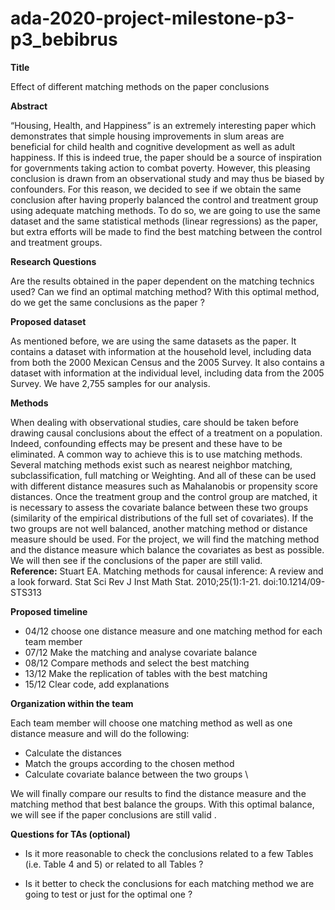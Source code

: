 # ada-2020-project-milestone-p3-p3_bebibrus

**Title**

Effect of different matching methods on the paper conclusions 


**Abstract**

“Housing,  Health, and Happiness” is an extremely interesting paper which demonstrates that simple housing improvements in slum areas are beneficial for child health and cognitive development as well as adult happiness. If this is indeed true, the paper should be a source of inspiration for governments taking action to combat poverty. However, this pleasing conclusion is drawn from an observational study and may thus be biased by confounders. 
For this reason, we decided to see if we obtain the same conclusion after having properly balanced the control and treatment group using adequate matching methods. To do so, we are going to use the same dataset and the same statistical methods (linear regressions) as the paper, but extra efforts will be made to find the best matching between the control and treatment groups.



**Research Questions**

Are the results obtained in the paper dependent on the matching technics used?
Can we find an optimal matching method? 
With this optimal method, do we get the same conclusions as the paper ? 


**Proposed dataset**

As mentioned before, we are using the same datasets as the paper. It contains a dataset with information at the household level, including data from both the 2000 Mexican Census and the 2005 Survey. It also contains a dataset with information at the individual level, including data from the 2005 Survey. We have 2,755 samples for our analysis. 


**Methods**

When dealing with observational studies, care should be taken before drawing causal conclusions about the effect of a treatment on a population. Indeed, confounding effects may be present and these have to be eliminated. A common way to achieve this is to use matching methods. Several matching methods exist such as nearest neighbor matching, subclassification, full matching or Weighting. And all of these can be used with different distance measures such as Mahalanobis or propensity score distances. Once the treatment group and the control group are matched, it is necessary to assess the covariate balance between these two groups (similarity of the empirical distributions of the full set of covariates). If the two groups are not well balanced, another matching method or distance measure should be used. For the project, we will find the matching method and the distance measure which balance the covariates as best as possible. We will then see if the conclusions of the paper are still valid. \
**Reference:** Stuart EA. Matching methods for causal inference: A review and a look forward. Stat Sci Rev J Inst Math Stat. 2010;25(1):1-21. doi:10.1214/09-STS313


**Proposed timeline**

- 04/12 choose one distance measure and one matching method for each team member
- 07/12 Make the matching and analyse covariate balance  
- 08/12 Compare methods and select the best matching 
- 13/12 Make the replication of tables with the best matching 
- 15/12 Clear code, add explanations  


**Organization within the team**

Each team member will choose one matching method as well as one distance measure and will do the following:
- Calculate the distances
- Match the groups according to the chosen method 
- Calculate covariate balance between the two groups \

We will finally compare our results to find the distance measure and the matching method that best balance the groups. With this optimal balance, we will see if the paper conclusions are still valid .
 
**Questions for TAs (optional)**

- Is it more reasonable to check the conclusions related to a few Tables (i.e. Table 4 and 5) or related to all Tables ?

- Is it better to check the conclusions for each matching method we are going to test or just for the optimal one ? 
